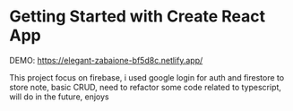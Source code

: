 # Getting Started with Create React App

DEMO: https://elegant-zabaione-bf5d8c.netlify.app/

This project focus on firebase, i used google login for auth and firestore to store note, basic CRUD, need to refactor some code related to typescript, will do in the future, enjoys

